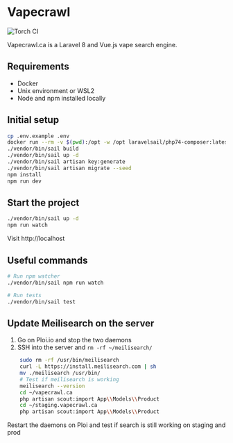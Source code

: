 # Vapecrawl

![Torch CI](https://torchci.com/projects/6f6acda5-312f-4c7e-b97d-a3617495671e/status?branch=master)

Vapecrawl.ca is a Laravel 8 and Vue.js vape search engine.

## Requirements
- Docker
- Unix environment or WSL2
- Node and npm installed locally

## Initial setup
```bash
cp .env.example .env
docker run --rm -v $(pwd):/opt -w /opt laravelsail/php74-composer:latest composer install
./vendor/bin/sail build
./vendor/bin/sail up -d
./vendor/bin/sail artisan key:generate 
./vendor/bin/sail artisan migrate --seed
npm install
npm run dev
```

## Start the project
```bash
./vendor/bin/sail up -d
npm run watch
```

Visit http://localhost

## Useful commands
```bash
# Run npm watcher
./vendor/bin/sail npm run watch

# Run tests
./vendor/bin/sail test
```

## Update Meilisearch on the server
1. Go on Ploi.io and stop the two daemons
2. SSH into the server and `rm -rf ~/meilisearch/`
```bash
    sudo rm -rf /usr/bin/meilisearch
    curl -L https://install.meilisearch.com | sh
    mv ./meilisearch /usr/bin/
    # Test if meilisearch is working
    meilisearch --version
    cd ~/vapecrawl.ca
    php artisan scout:import App\\Models\\Product
    cd ~/staging.vapecrawl.ca
    php artisan scout:import App\\Models\\Product
```

Restart the daemons on Ploi and test if search is still working on staging and prod
